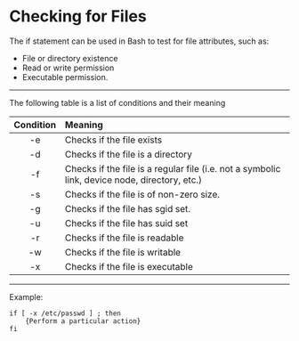 # Checking for Files 


The if statement can be used in Bash to test for file attributes, such as:
* File or directory existence
* Read or write permission
* Executable permission.

---

The following table is a list of conditions and their meaning 

| **Condition**|  **Meaning**|
| :-----------: | :-----------  |
| -e |Checks if the file exists|
| -d |Checks if the file is a directory|
| -f |Checks if the file is a regular file (i.e. not a symbolic link, device node, directory, etc.)|
| -s |Checks if the file is of non-zero size.|
| -g |Checks if the file has sgid set.|
| -u |Checks if the file has suid set|
| -r |Checks if the file is readable|
| -w |Checks if the file is writable|
| -x |Checks if the file is executable|

---

Example: 

```console
if [ -x /etc/passwd ] ; then
    {Perform a particular action} 
fi

```

